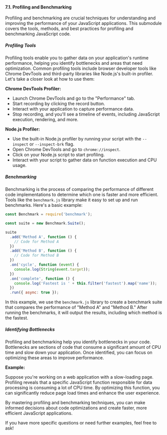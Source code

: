 #### 7.1. Profiling and Benchmarking

Profiling and benchmarking are crucial techniques for understanding and improving the performance of your JavaScript applications. This submodule covers the tools, methods, and best practices for profiling and benchmarking JavaScript code.

##### Profiling Tools

Profiling tools enable you to gather data on your application's runtime performance, helping you identify bottlenecks and areas that need optimization. Common profiling tools include browser developer tools like Chrome DevTools and third-party libraries like Node.js's built-in profiler. Let's take a closer look at how to use them:

**Chrome DevTools Profiler:**

- Launch Chrome DevTools and go to the "Performance" tab.
- Start recording by clicking the record button.
- Interact with your application to capture performance data.
- Stop recording, and you'll see a timeline of events, including JavaScript execution, rendering, and more.

**Node.js Profiler:**

- Use the built-in Node.js profiler by running your script with the `--inspect` or `--inspect-brk` flag.
- Open Chrome DevTools and go to `chrome://inspect`.
- Click on your Node.js script to start profiling.
- Interact with your script to gather data on function execution and CPU usage.

##### Benchmarking

Benchmarking is the process of comparing the performance of different code implementations to determine which one is faster and more efficient. Tools like the `benchmark.js` library make it easy to set up and run benchmarks. Here's a basic example:

```javascript
const Benchmark = require('benchmark');

const suite = new Benchmark.Suite();

suite
  .add('Method A', function () {
    // Code for Method A
  })
  .add('Method B', function () {
    // Code for Method B
  })
  .on('cycle', function (event) {
    console.log(String(event.target));
  })
  .on('complete', function () {
    console.log('Fastest is ' + this.filter('fastest').map('name'));
  })
  .run({ async: true });
```

In this example, we use the `benchmark.js` library to create a benchmark suite that compares the performance of "Method A" and "Method B." After running the benchmarks, it will output the results, including which method is the fastest.

##### Identifying Bottlenecks

Profiling and benchmarking help you identify bottlenecks in your code. Bottlenecks are sections of code that consume a significant amount of CPU time and slow down your application. Once identified, you can focus on optimizing these areas to improve performance.

**Example:**

Suppose you're working on a web application with a slow-loading page. Profiling reveals that a specific JavaScript function responsible for data processing is consuming a lot of CPU time. By optimizing this function, you can significantly reduce page load times and enhance the user experience.

By mastering profiling and benchmarking techniques, you can make informed decisions about code optimizations and create faster, more efficient JavaScript applications.

If you have more specific questions or need further examples, feel free to ask!
